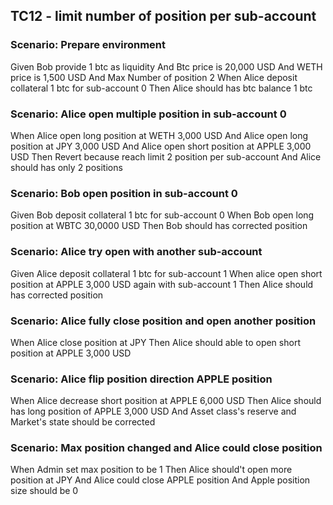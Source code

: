 ## TC12 - limit number of position per sub-account

### Scenario: Prepare environment
Given Bob provide 1 btc as liquidity
And Btc price is 20,000 USD
And WETH price is 1,500 USD
And Max Number of position 2
When Alice deposit collateral 1 btc for sub-account 0
Then Alice should has btc balance 1 btc

### Scenario: Alice open multiple position in sub-account 0
When Alice open long position at WETH 3,000 USD
And Alice open long position at JPY 3,000 USD
And Alice open short position at APPLE 3,000 USD
Then Revert because reach limit 2 position per sub-account
And Alice should has only 2 positions

### Scenario: Bob open position in sub-account 0
Given Bob deposit collateral 1 btc for sub-account 0
When Bob open long position at WBTC 30,0000 USD
Then Bob should has corrected position

### Scenario: Alice try open with another sub-account
Given Alice deposit collateral 1 btc for sub-account 1
When alice open short position at APPLE 3,000 USD again with sub-account 1
Then Alice should has corrected position

### Scenario: Alice fully close position and open another position
When Alice close position at JPY
Then Alice should able to open short position at APPLE 3,000 USD

### Scenario: Alice flip position direction APPLE position
When Alice decrease short position at APPLE 6,000 USD
Then Alice should has long position of APPLE 3,000 USD
And Asset class's reserve and Market's state should be corrected

### Scenario: Max position changed and Alice could close position
When Admin set max position to be 1
Then Alice should't open more position at JPY
And Alice could close APPLE position
And Apple position size should be 0